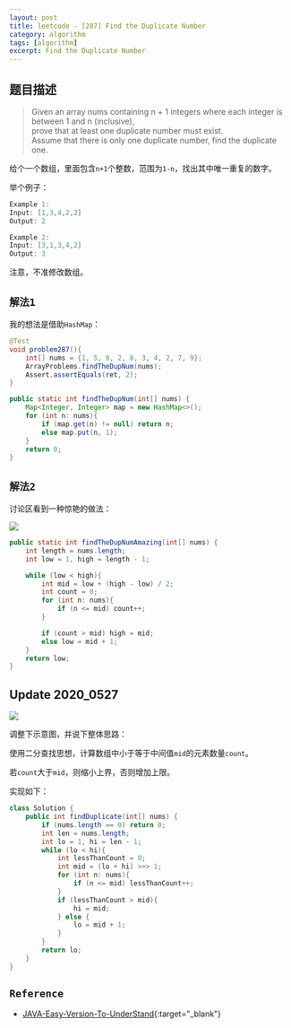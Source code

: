 ```yaml
---
layout: post
title: leetcode - [287] Find the Duplicate Number
category: algorithm
tags: [algorithm]
excerpt: Find the Duplicate Number
---
```



## 题目描述  

> Given an array nums containing n + 1 integers where each integer is between 1 and n (inclusive),  
> prove that at least one duplicate number must exist.  
> Assume that there is only one duplicate number, find the duplicate one.  

给个一个数组，里面包含`n+1`个整数，范围为`1-n`，找出其中唯一重复的数字。  

举个例子：  

``` java
Example 1:
Input: [1,3,4,2,2]
Output: 2

Example 2:
Input: [3,1,3,4,2]
Output: 3
```

注意，不准修改数组。  

## `解法1`  

我的想法是借助`HashMap`：  

``` java
@Test
void problem287(){
    int[] nums = {1, 5, 6, 2, 8, 3, 4, 2, 7, 9};
    ArrayProblems.findTheDupNum(nums);
    Assert.assertEquals(ret, 2);
}

public static int findTheDupNum(int[] nums) {
    Map<Integer, Integer> map = new HashMap<>();
    for (int n: nums){
        if (map.get(n) != null) return n;
        else map.put(n, 1);
    }
    return 0;
}
```


## `解法2`  

讨论区看到一种惊艳的做法：  

![](https://yyc-images.oss-cn-beijing.aliyuncs.com/287.png)  

``` java
public static int findTheDupNumAmazing(int[] nums) {
    int length = nums.length;
    int low = 1, high = length - 1;

    while (low < high){
        int mid = low + (high - low) / 2;
        int count = 0;
        for (int n: nums){
            if (n <= mid) count++;
        }

        if (count > mid) high = mid;
        else low = mid + 1;
    }
    return low;
}
```

## Update 2020_0527  

![](https://yyc-images.oss-cn-beijing.aliyuncs.com/leetcode_287_update_at_2020_0527.png)  

调整下示意图，并说下整体思路：  

使用二分查找思想，计算数组中小于等于中间值`mid`的元素数量`count`。  

若`count`大于`mid`，则缩小上界，否则增加上限。  


实现如下：  

``` java
class Solution {
    public int findDuplicate(int[] nums) {
        if (nums.length == 0) return 0;
        int len = nums.length;
        int lo = 1, hi = len - 1;
        while (lo < hi){
            int lessThanCount = 0;
            int mid = (lo + hi) >>> 1;
            for (int n: nums){
                if (n <= mid) lessThanCount++;
            }
            if (lessThanCount > mid){
                hi = mid;
            } else {
                lo = mid + 1;
            }
        }
        return lo;
    }
}
```

## `Reference`  
- [JAVA-Easy-Version-To-UnderStand](https://leetcode.com/problems/find-the-duplicate-number/discuss/72906/JAVA-Easy-Version-To-UnderStand!!!!!!!!!){:target="_blank"}  